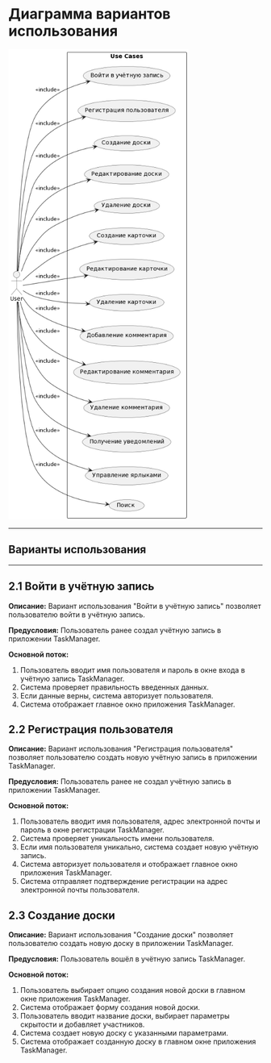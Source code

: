 # Диаграмма вариантов использования

![Диаграмма вариантов использования](./img/usecase.png)

---

## Варианты использования

---

## 2.1 Войти в учётную запись

**Описание:** Вариант использования "Войти в учётную запись" позволяет пользователю войти в учётную запись.

**Предусловия:** Пользователь ранее создал учётную запись в приложении TaskManager.

**Основной поток:**
1. Пользователь вводит имя пользователя и пароль в окне входа в учётную запись TaskManager.
2. Система проверяет правильность введенных данных.
3. Если данные верны, система авторизует пользователя.
4. Система отображает главное окно приложения TaskManager.


## 2.2 Регистрация пользователя

**Описание:** Вариант использования "Регистрация пользователя" позволяет пользователю создать новую учётную запись в приложении TaskManager.

**Предусловия:** Пользователь ранее не создал учётную запись в приложении TaskManager.

**Основной поток:**
1. Пользователь вводит имя пользователя, адрес электронной почты и пароль в окне регистрации TaskManager.
2. Система проверяет уникальность имени пользователя.
3. Если имя пользователя уникально, система создает новую учётную запись.
4. Система авторизует пользователя и отображает главное окно приложения TaskManager.
5. Система отправляет подтверждение регистрации на адрес электронной почты пользователя.


## 2.3 Создание доски

**Описание:** Вариант использования "Создание доски" позволяет пользователю создать новую доску в приложении TaskManager.

**Предусловия:** Пользователь вошёл в учётную запись TaskManager.

**Основной поток:**
1. Пользователь выбирает опцию создания новой доски в главном окне приложения TaskManager.
2. Система отображает форму создания новой доски.
3. Пользователь вводит название доски, выбирает параметры скрытости и добавляет участников.
4. Система создает новую доску с указанными параметрами.
5. Система отображает созданную доску в главном окне приложения TaskManager.

